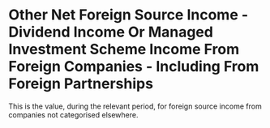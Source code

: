 # Other Net Foreign Source Income - Dividend Income Or Managed Investment Scheme Income From Foreign Companies - Including From Foreign Partnerships
This is the value, during the relevant period, for foreign source income from companies not categorised elsewhere.